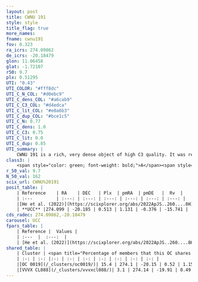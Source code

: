 ```yaml
---
layout: post
title: CWNU 191
style: style
title_flag: true
more_names: 
fname: cwnu191
fov: 0.323
ra_icrs: 274.09862
de_icrs: -20.18479
glon: 11.06458
glat: -1.72107
r50: 9.7
plx: 0.51295
UTI: "0.43"
UTI_COLOR: "#fff8dc"
UTI_C_N_COL: "#d0ebc9"
UTI_C_dens_COL: "#a6cab9"
UTI_C_C3_COL: "#d4edca"
UTI_C_lit_COL: "#e0a6b3"
UTI_C_dup_COL: "#bce1c5"
UTI_C_N: 0.77
UTI_C_dens: 1.0
UTI_C_C3: 0.75
UTI_C_lit: 0.0
UTI_C_dup: 0.85
UTI_summary: |
    CWNU 191 is a rich, very dense object of high C3 quality. It was recently reported in the literature.<br><br>This is very likely a unique object, which shares a small percentage of members with at least one previously reported entry.
class3: |
    <span style="color: green; font-weight: bold;">A</span><span style="color: #FFC300; font-weight: bold;">B</span>
r_50_val: 9.7
N_50_val: 162
scix_url: CWNU%20191
posit_table: |
    | Reference    | RA    | DEC   | Plx  | pmRA  | pmDE   |  Rv  |
    | :---         | :---: | :---: | :---: | :---: | :---: | :---: |
    |[He et al. (2022)](https://scixplorer.org/abs/2022ApJS..260....8H) | 274.079 | -20.206 | 0.52 | 1.16 | -0.36 | -- |
    | **UCC** |274.099 | -20.185 | 0.513 | 1.131 | -0.376 | -15.741 | 
cds_radec: 274.09862,-20.18479
carousel: UCC
fpars_table: |
    | Reference |  Values |
    | :---  |  :---:  |
    | [He et al. (2022)](https://scixplorer.org/abs/2022ApJS..260....8H) | `AG=2.3, m-M=11.45, logAge=7.3, Z=0.024` |
shared_table: |
    | Cluster | <span title="Percentage of members that this OC shares with the ones listed">%</span>   | RA   | DEC   | Plx   | pmRA  | pmDE  | Rv | UTI |
    | :-: | :-: |:-: | :-: | :-: | :-: | :-: | :-: | :-: |
    |[OC 0019](/_clusters/oc0019/)| 15.4 | 274.1 | -20.15 | 0.52 | 1.15 | -0.37 | -- |0.52 |
    |[VVVX CL088](/_clusters/vvvxcl088/)| 3.1 | 274.14 | -19.91 | 0.49 | 0.63 | -1.05 | -19.84 |0.48 |
---
```

